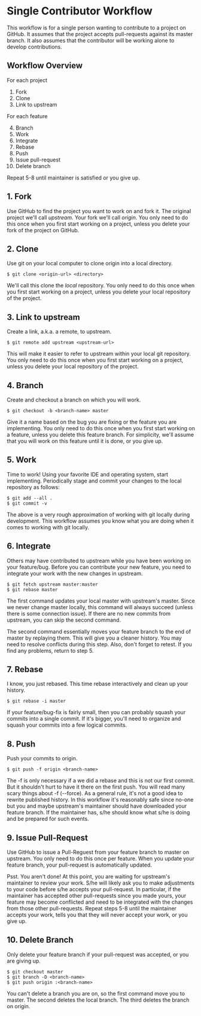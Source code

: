# Single Contributor Workflow

This workflow is for a single person wanting to contribute to a project on
GitHub. It assumes that the project accepts pull-requests against its master
branch. It also assumes that the contributor will be working alone to develop
contributions.

## Workflow Overview

For each project

1. Fork
2. Clone
3. Link to upstream

For each feature

4. Branch
5. Work
6. Integrate
7. Rebase
8. Push
9. Issue pull-request
10. Delete branch

Repeat 5-8 until maintainer is satisfied or you give up.

## 1. Fork

Use GitHub to find the project you want to work on and fork it.  The original
project we'll call _upstream_. Your fork we'll call _origin_. You only need to
do this once when you first start working on a project, unless you delete your
fork of the project on GitHub.

## 2. Clone

Use git on your local computer to clone origin into a local directory.

    $ git clone <origin-url> <directory>

We'll call this clone the _local_ repository. You only need to do this once
when you first start working on a project, unless you delete your local
repository of the project.

## 3. Link to upstream

Create a link, a.k.a. a remote, to upstream.

    $ git remote add upstream <upstream-url>

This will make it easier to refer to upstream within your local git repository.
You only need to do this once when you first start working on a project, unless
you delete your local repository of the project.

## 4. Branch

Create and checkout a branch on which you will work.

    $ git checkout -b <branch-name> master

Give it a name based on the bug you are fixing or the feature you are
implementing. You only need to do this once when you first start working on a
feature, unless you delete this feature branch. For simplicity, we'll assume
that you will work on this feature until it is done, or you give up.

## 5. Work

Time to work! Using your favorite IDE and operating system, start implementing.
Periodically stage and commit your changes to the local repository as follows:

    $ git add --all .
    $ git commit -v

The above is a very rough approximation of working with git locally during
development. This workflow assumes you know what you are doing when it comes
to working with git locally.

## 6. Integrate

Others may have contributed to upstream while you have been working on your
feature/bug. Before you can contribute your new feature, you need to integrate
your work with the new changes in upstream.

    $ git fetch upstream master:master
    $ git rebase master

The first command updates your local master with upstream's master. Since we
never change master locally, this command will always succeed (unless there is
some connection issue). If there are no new commits from upstream, you can
skip the second command.

The second command essentially moves your feature branch to the end of master
by replaying them. This will give you a cleaner history. You may need to
resolve conflicts during this step. Also, don't forget to retest. If you find
any problems, return to step 5.

## 7. Rebase

I know, you just rebased. This time rebase interactively and clean up your
history.

    $ git rebase -i master

If your feature/bug-fix is fairly small, then you can probably squash your
commits into a single commit. If it's bigger, you'll need to organize and
squash your commits into a few logical commits.

## 8. Push

Push your commits to origin.

    $ git push -f origin <branch-name>

The -f is only necessary if a we did a rebase and this is not our first commit.
But it shouldn't hurt to have it there on the first push. You will read many
scary things about -f (--force). As a general rule, it's not a good idea to
rewrite published history. In this workflow it's reasonably safe since no-one
but you and maybe upstream's maintainer should have downloaded your feature
branch. If the maintainer has, s/he should know what s/he is doing and be
prepared for such events.

## 9. Issue Pull-Request

Use GitHub to issue a Pull-Reguest from your feature branch to master on
upstream. You only need to do this once per feature. When you update your
feature branch, your pull-request is automatically updated.

Psst. You aren't done! At this point, you are waiting for upstream's maintainer
to review your work. S/he will likely ask you to make adjustments to your code
before s/he accepts your pull-request. In particular, if the maintainer has
accepted other pull-requests since you made yours, your feature may become
conflicted and need to be integrated with the changes from those other
pull-requests. Repeat steps 5-8 until the maintainer accepts your work, tells
you that they will never accept your work, or you give up.

## 10. Delete Branch

Only delete your feature branch if your pull-request was accepted, or you are
giving up.

    $ git checkout master
    $ git branch -D <branch-name>
    $ git push origin :<branch-name>

You can't delete a branch you are on, so the first command move you to master.
The second deletes the local branch. The third deletes the branch on origin.

